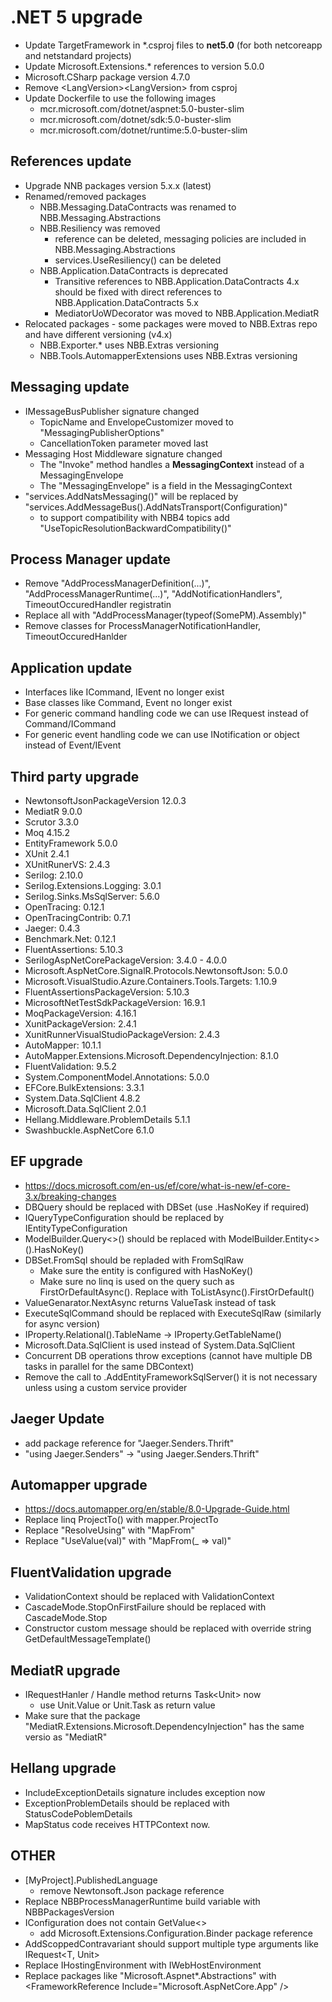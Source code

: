 # .NET 5 upgrade
* Update TargetFramework in *.csproj files to **net5.0** (for both netcoreapp and netstandard projects)
* Update Microsoft.Extensions.*  references to version 5.0.0
* Microsoft.CSharp package version 4.7.0
* Remove \<LangVersion\>\<LangVersion\> from csproj
* Update Dockerfile to use the following images
  * mcr.microsoft.com/dotnet/aspnet:5.0-buster-slim
  * mcr.microsoft.com/dotnet/sdk:5.0-buster-slim
  * mcr.microsoft.com/dotnet/runtime:5.0-buster-slim

## References update 
* Upgrade NNB packages version 5.x.x (latest)
* Renamed/removed packages
  * NBB.Messaging.DataContracts was renamed to NBB.Messaging.Abstractions
  * NBB.Resiliency was removed 
    * reference can be deleted, messaging policies are included in NBB.Messaging.Abstractions
    * services.UseResiliency() can be deleted
  * NBB.Application.DataContracts is deprecated
    * Transitive references to NBB.Application.DataContracts 4.x should be fixed with direct references to NBB.Application.DataContracts 5.x
    * MediatorUoWDecorator was moved to NBB.Application.MediatR
* Relocated packages - some packages were moved to NBB.Extras repo and have different versioning (v4.x)
  * NBB.Exporter.* uses NBB.Extras versioning
  * NBB.Tools.AutomapperExtensions uses NBB.Extras versioning


## Messaging update
* IMessageBusPublisher signature changed
  * TopicName and EnvelopeCustomizer moved to "MessagingPublisherOptions"
  * CancellationToken parameter moved last
* Messaging Host Middleware signature changed
  * The "Invoke" method handles a **MessagingContext** instead of a MessagingEnvelope
  * The "MessagingEnvelope" is a field in the MessagingContext
* "services.AddNatsMessaging()" will be replaced by "services.AddMessageBus().AddNatsTransport(Configuration)"
  * to support compatibility with NBB4 topics add "UseTopicResolutionBackwardCompatibility()"

## Process Manager update
* Remove "AddProcessManagerDefinition(...)", "AddProcessManagerRuntime(...)", "AddNotificationHandlers", TimeoutOccuredHandler registratin
* Replace all with "AddProcessManager(typeof(SomePM).Assembly)"
* Remove classes for ProcessManagerNotificationHandler, TimeoutOccuredHanlder


## Application update
* Interfaces like ICommand, IEvent no longer exist
* Base classes like Command, Event no longer exist
* For generic command handling code we can use IRequest instead of Command/ICommand
* For generic event handling code we can use INotification or object instead of Event/IEvent

## Third party upgrade
* NewtonsoftJsonPackageVersion 12.0.3
* MediatR 9.0.0
* Scrutor 3.3.0
* Moq 4.15.2
* EntityFramework 5.0.0
* XUnit 2.4.1
* XUnitRunerVS: 2.4.3
* Serilog: 2.10.0
* Serilog.Extensions.Logging: 3.0.1
* Serilog.Sinks.MsSqlServer: 5.6.0
* OpenTracing: 0.12.1
* OpenTracingContrib: 0.7.1
* Jaeger: 0.4.3
* Benchmark.Net: 0.12.1
* FluentAssertions: 5.10.3
* SerilogAspNetCorePackageVersion: 3.4.0 - 4.0.0
* Microsoft.AspNetCore.SignalR.Protocols.NewtonsoftJson: 5.0.0
* Microsoft.VisualStudio.Azure.Containers.Tools.Targets: 1.10.9
* FluentAssertionsPackageVersion: 5.10.3
* MicrosoftNetTestSdkPackageVersion:  16.9.1
* MoqPackageVersion: 4.16.1
* XunitPackageVersion: 2.4.1
* XunitRunnerVisualStudioPackageVersion: 2.4.3
* AutoMapper: 10.1.1
* AutoMapper.Extensions.Microsoft.DependencyInjection: 8.1.0
* FluentValidation: 9.5.2
* System.ComponentModel.Annotations: 5.0.0
* EFCore.BulkExtensions: 3.3.1
* System.Data.SqlClient 4.8.2
* Microsoft.Data.SqlClient 2.0.1
* Hellang.Middleware.ProblemDetails 5.1.1
* Swashbuckle.AspNetCore 6.1.0

## EF upgrade
* https://docs.microsoft.com/en-us/ef/core/what-is-new/ef-core-3.x/breaking-changes
* DBQuery should be replaced with DBSet (use .HasNoKey if required)
* IQueryTypeConfiguration<TQuery> should be replaced by IEntityTypeConfiguration<TEntity>
* ModelBuilder.Query<>() should be replaced with ModelBuilder.Entity<>().HasNoKey()
* DBSet.FromSql should be repladed with FromSqlRaw
  * Make sure the entity is configured with HasNoKey()
  * Make sure no linq is used on the query such as FirstOrDefaultAsync(). Replace with ToListAsync().FirstOrDefault()
* ValueGenarator.NextAsync returns ValueTask instead of task
* ExecuteSqlCommand should be replaced with ExecuteSqlRaw (similarly for async version)
* IProperty.Relational().TableName -> IProperty.GetTableName()
* Microsoft.Data.SqlClient is used instead of System.Data.SqlClient
* Concurrent DB operations throw exceptions (cannot have multiple DB tasks in parallel for the same DBContext)
* Remove the call to .AddEntityFrameworkSqlServer() it is not necessary unless using a custom service provider

## Jaeger Update
* add package reference for "Jaeger.Senders.Thrift"
* "using Jaeger.Senders" -> "using Jaeger.Senders.Thrift"

## Automapper upgrade
* https://docs.automapper.org/en/stable/8.0-Upgrade-Guide.html
* Replace linq ProjectTo() with mapper.ProjectTo
* Replace "ResolveUsing" with "MapFrom"
* Replace "UseValue(val)" with "MapFrom(_ => val)"

## FluentValidation upgrade
* ValidationContext should be replaced with ValidationContext<T>
* CascadeMode.StopOnFirstFailure should be replaced with CascadeMode.Stop
* Constructor custom message should be replaced with override string GetDefaultMessageTemplate()

## MediatR upgrade
* IRequestHanler / Handle method returns Task\<Unit> now
  * use Unit.Value or Unit.Task as return value
* Make sure that the package "MediatR.Extensions.Microsoft.DependencyInjection" has the same versio as  "MediatR"

## Hellang upgrade
* IncludeExceptionDetails signature includes exception now
* ExceptionProblemDetails should be replaced with StatusCodePoblemDetails
* MapStatus code receives HTTPContext now.

## OTHER
* [MyProject].PublishedLanguage
  * remove Newtonsoft.Json package reference
* Replace NBBProcessManagerRuntime build variable with NBBPackagesVersion
* IConfiguration does not contain GetValue<>
  * add Microsoft.Extensions.Configuration.Binder package reference
* AddScoppedContravariant should support multiple type arguments like IRequest<T, Unit>
* Replace IHostingEnvironment with IWebHostEnvironment 
* Replace packages like "Microsoft.Aspnet*.Abstractions" with \<FrameworkReference Include="Microsoft.AspNetCore.App" /\>
